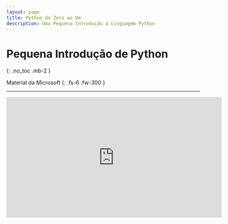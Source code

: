 ```yaml
---
layout: page
title: Python do Zero ao Um
description: Uma Pequena Introdução à Linguagem Python
---
```


# Pequena Introdução de Python

{: .no_toc .mb-2 }

Material da Microsoft
{: .fs-6 .fw-300 }

---

<iframe width="560" height="315" src="https://www.youtube.com/embed/yD_GlJDtSEo" title="YouTube video player" frameborder="0" allow="accelerometer; autoplay; clipboard-write; encrypted-media; gyroscope; picture-in-picture" allowfullscreen></iframe>
